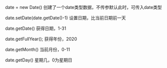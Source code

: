 date = new Date() 创建了一个date类型数据，不传参默认此时，可传入date类型

date.setDate(date.getDate()-1) 设置日期，比当前日期前一天

date.getDate() 获得日期，1-31

date.getFullYear(); 获得年份，2020

date.getMonth() 当前月份，0-11

date.getDay() 星期几，0为星期日